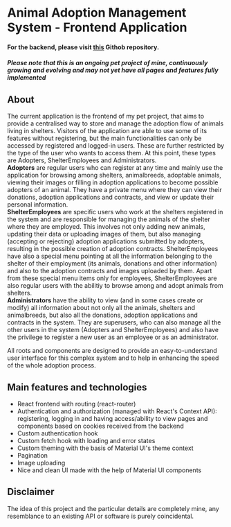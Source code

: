 # Animal Adoption Management System - Frontend Application
  
####  For the backend, please visit [this](https://github.com/timigyurina/Animal_Adoption_Management_System_Backend) Githob repository.  
 
#### *Please note that this is an ongoing pet project of mine, continuously growing and evolving and may not yet have all pages and features fully implemented*

## About 
The current application is the frontend of my pet project, that aims to provide a centralised way to store and manage the adoption flow of animals living in shelters.
Visitors of the application are able to use some of its features without registering, but the main functionalities can only be accessed by registered and logged-in users. These are further restricted by the type of the user who wants to access them. At this point, these types are Adopters, ShelterEmployees and Administrators.  
**Adopters** are regular users who can register at any time and mainly use the application for browsing among shelters, animalbreeds, adoptable animals, viewing their images or filling in adoption applications to become possible adopters of an animal. They have a private menu where they can view their donations, adoption applications and contracts, and view or update their personal information.   
**ShelterEmployees** are specific users who work at the shelters registered in the system and are responsible for managing the animals of the shelter where they are employed. This involves not only adding new animals, updating their data or uploading images of them, but also managing (accepting or rejecting) adoption applications submitted by adopters, resulting in the possible creation of adoption contracts. ShelterEmployees have also a special menu pointing at all the information belonging to the shelter of their employment (its animals, donations and other information) and also to the adoption contracts and images uploaded by them. Apart from these special menu items only for employees, ShelterEmployees are also regular users with the abilitiy to browse among and adopt animals from shelters.  
**Administrators** have the ability to view (and in some cases create or modify) all information about not only all the animals, shelters and animalbreeds, but also all the donations, adoption applications and contracts in the system. They are superusers, who can also manage all the other users in the system (Adopters and ShelterEmployees) and also have the privilege to register a new user as an employee or as an administrator.  

All roots and components are designed to provide an easy-to-understand user interface for this complex system and to help in enhancing the speed of the whole adoption process.


## Main features and technologies
- React frontend with routing (react-router)
- Authentication and authorization (managed with React's Context API): registering, logging in and having access/ability to view pages and components based on cookies received from the backend 
- Custom authentication hook
- Custom fetch hook with loading and error states
- Custom theming with the basis of Material UI's theme context
- Pagination
- Image uploading
- Nice and clean UI made with the help of Material UI components
  
    
## Disclaimer
The idea of this project and the particular details are completely mine, any resemblance to an existing API or software is purely coincidental.  

  